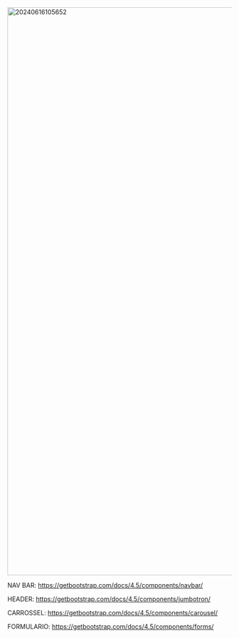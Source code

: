 <img width="1279" alt="20240616105652" src="https://github.com/Matheusrox97/parada29.30/assets/143028006/092c4892-fb06-4019-92fa-e37760732030">




NAV BAR: https://getbootstrap.com/docs/4.5/components/navbar/

HEADER: https://getbootstrap.com/docs/4.5/components/jumbotron/

CARROSSEL: https://getbootstrap.com/docs/4.5/components/carousel/

FORMULARIO: https://getbootstrap.com/docs/4.5/components/forms/
